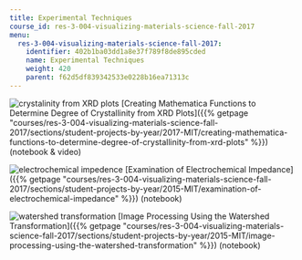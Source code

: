 ```yaml
---
title: Experimental Techniques
course_id: res-3-004-visualizing-materials-science-fall-2017
menu:
  res-3-004-visualizing-materials-science-fall-2017:
    identifier: 402b1ba03dd1a8e37f789f8de895cded
    name: Experimental Techniques
    weight: 420
    parent: f62d5df839342533e0228b16ea71313c
---
```

![crystalinity from XRD plots](https://open-learning-course-data-ci.s3.amazonaws.com/res-3-004-visualizing-materials-science-fall-2017/917dc40633942f05d8bc188ab07df756_MITRES_3_004F17_18_anon-th.jpg) [Creating Mathematica Functions to Determine Degree of Crystallinity from XRD Plots]({{% getpage "courses/res-3-004-visualizing-materials-science-fall-2017/sections/student-projects-by-year/2017-MIT/creating-mathematica-functions-to-determine-degree-of-crystallinity-from-xrd-plots" %}}) (notebook & video)

![electrochemical impedence](https://open-learning-course-data-ci.s3.amazonaws.com/res-3-004-visualizing-materials-science-fall-2017/348db22e86500ae7782b0c9cc3d8964f_MITRES_3_004F17_12_anon-th.jpg) [Examination of Electrochemical Impedance]({{% getpage "courses/res-3-004-visualizing-materials-science-fall-2017/sections/student-projects-by-year/2015-MIT/examination-of-electrochemical-impedance" %}}) (notebook)

![watershed transformation](https://open-learning-course-data-ci.s3.amazonaws.com/res-3-004-visualizing-materials-science-fall-2017/63bd991c82d73fb06d7ecd9fc983c5ce_MITRES_3_004F17_16_sun-th.jpg) [Image Processing Using the Watershed Transformation]({{% getpage "courses/res-3-004-visualizing-materials-science-fall-2017/sections/student-projects-by-year/2015-MIT/image-processing-using-the-watershed-transformation" %}}) (notebook)